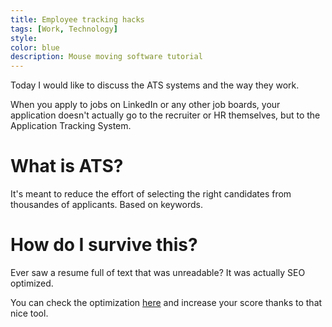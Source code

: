 ```yaml
---
title: Employee tracking hacks
tags: [Work, Technology]
style: 
color: blue
description: Mouse moving software tutorial
---
```


Today I would like to discuss the ATS systems and the way they work.

When you apply to jobs on LinkedIn or any other job boards, your application doesn't actually go to the recruiter or HR themselves, but to the Application Tracking System.

# What is ATS?

It's meant to reduce the effort of selecting the right candidates from thousandes of applicants. Based on keywords.

# How do I survive this?

Ever saw a resume full of text that was unreadable? It was actually SEO optimized.

You can check the optimization [here](https://www.jobscan.co/blog/resume-examples-keywords-for-software-engineers/) and increase your score thanks to that nice tool.

